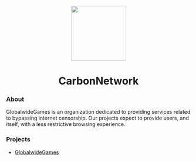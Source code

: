 <p align="center">
<kbd>
<img width="150px" src="https://avatars.githubusercontent.com/u/150930314">
</kbd>
</p>

<h1 align="center">CarbonNetwork</h1>


### About
GlobalwideGames is an organization dedicated to providing services related to bypassing internet censorship. Our projects expect to provide users, and itself, with a less restrictive browsing experience.
### Projects
<ul>
  <li><a href="https://github.com/GlobalwideGames/GlobalwideGames.github.io">GlobalwideGames</a></li>
</ul>

